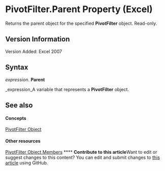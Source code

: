 
# PivotFilter.Parent Property (Excel)

Returns the parent object for the specified  **PivotFilter** object. Read-only.


## Version Information

Version Added: Excel 2007 


## Syntax

 _expression_. **Parent**

 _expression_A variable that represents a  **PivotFilter** object.


## See also


#### Concepts


 [PivotFilter Object](70c27dc9-2c19-47d2-307b-808507039d94.md)
#### Other resources


 [PivotFilter Object Members](a1be2481-9d14-cc49-8a1b-187048f0d179.md)
****   **Contribute to this article**Want to edit or suggest changes to this content? You can edit and submit changes to  [this article](https://github.com/jhershey00/VBA_Excel_Test/OpenXMLCon/articles/9e121b88-7c41-93fa-8019-e744a5701de3.md) using GitHub.

